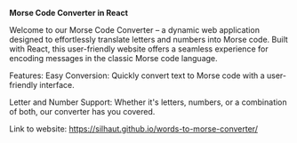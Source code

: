 **Morse Code Converter in React**

Welcome to our Morse Code Converter – a dynamic web application designed to effortlessly translate letters and numbers into Morse code. Built with React, this user-friendly website offers a seamless experience for encoding messages in the classic Morse code language.

Features:
Easy Conversion: Quickly convert text to Morse code with a user-friendly interface.

Letter and Number Support: Whether it's letters, numbers, or a combination of both, our converter has you covered.

Link to website: https://silhaut.github.io/words-to-morse-converter/

